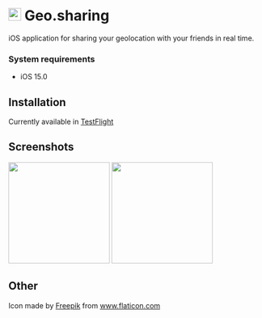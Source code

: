 # <img src="https://github.com/panandafog/Geo.sharing/blob/main/Images/icon.png" width="25"> Geo.sharing

iOS application for sharing your geolocation with your friends in real time.

### System requirements 
- iOS 15.0

## Installation

Currently available in [TestFlight](https://testflight.apple.com/join/oEfXra0e)

## Screenshots

<p float="left">
    <img src="https://github.com/panandafog/Geo.sharing/blob/main/Images/screen_1.png" width="200">
    <img src="https://github.com/panandafog/Geo.sharing/blob/main/Images/screen_2.png" width="200">
</p>

## Other

Icon made by <a href="https://www.flaticon.com/authors/freepik" title="Freepik">Freepik</a> from <a href="https://www.flaticon.com/" title="Flaticon"> www.flaticon.com</a>
